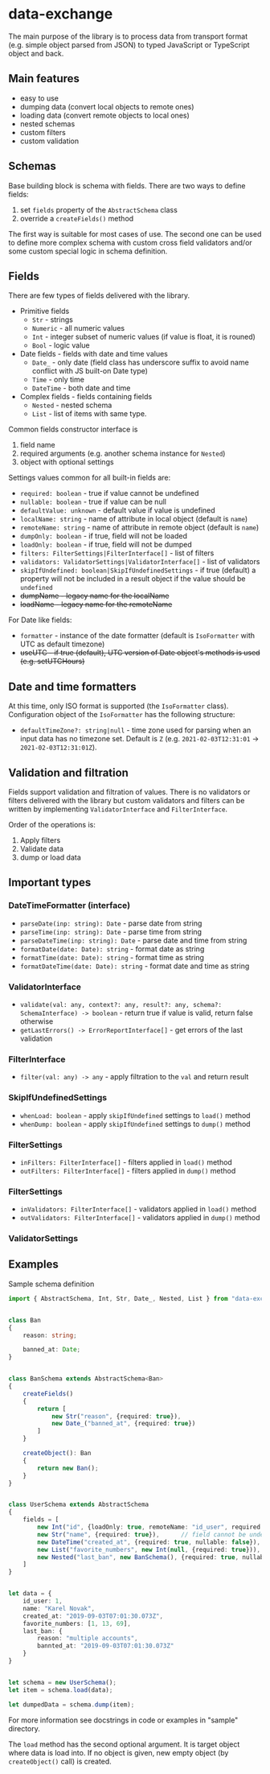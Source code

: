 data-exchange
=============

The main purpose of the library is to process data from transport format (e.g. simple object parsed from JSON) to typed JavaScript or TypeScript object and back.

Main features
-------------

* easy to use
* dumping data (convert local objects to remote ones)
* loading data (convert remote objects to local ones)
* nested schemas
* custom filters
* custom validation

Schemas
-------

Base building block is schema with fields. There are two ways to define fields:

1. set `fields` property of the `AbstractSchema` class
2. override a `createFields()` method

The first way is suitable for most cases of use. The second one can be used to define more complex schema with custom cross field validators and/or some custom special logic in schema definition.

Fields
------

There are few types of fields delivered with the library.

* Primitive fields
  * `Str` - strings
  * `Numeric` - all numeric values
  * `Int` - integer subset of numeric values (if value is float, it is rouned)
  * `Bool` - logic value
* Date fields - fields with date and time values
  * `Date_` - only date (field class has underscore suffix to avoid name conflict with JS built-on Date type)
  * `Time` - only time
  * `DateTime` - both date and time
* Complex fields - fields containing fields
  * `Nested` - nested schema
  * `List` - list of items with same type.

Common fields constructor interface is

1. field name
2. required arguments (e.g. another schema instance for `Nested`)
3. object with optional settings

Settings values common for all built-in fields are:

* `required: boolean` - true if value cannot be undefined
* `nullable: boolean` - true if value can be null
* `defaultValue: unknown` - default value if value is undefined
* `localName: string` - name of attribute in local object (default is `name`)
* `remoteName: string` - name of attribute in remote object (default is `name`)
* `dumpOnly: boolean` - if true, field will not be loaded
* `loadOnly: boolean` - if true, field will not be dumped
* `filters: FilterSettings|FilterInterface[]` - list of filters
* `validators: ValidatorSettings|ValidatorInterface[]` - list of validators
* `skipIfUndefined: boolean|SkipIfUndefinedSettings` - if true (default) a property will not be included in a result 
   object if the value should be `undefined`
* ~~dumpName - legacy name for the localName~~
* ~~loadName - legacy name for the remoteName~~

For Date like fields:

* `formatter` - instance of the date formatter (default is `IsoFormatter` with UTC as default timezone)
* ~~useUTC - if true (default), UTC version of Date object's methods is used (e.g. setUTCHours)~~

Date and time formatters
------------------------

At this time, only ISO format is supported (the `IsoFormatter` class). 
Configuration object of the `IsoFormatter` has the following structure:

* `defaultTimeZone?: string|null` - time zone used for parsing when an input data has no timezone set. Default is `Z`
(e.g. `2021-02-03T12:31:01` -> `2021-02-03T12:31:01Z`).

Validation and filtration
-------------------------

Fields support validation and filtration of values. There is no validators or filters delivered with the library but 
custom validators and filters can be written by implementing `ValidatorInterface` and `FilterInterface`.

Order of the operations is:

1. Apply filters
2. Validate data
3. dump or load data

Important types
---------------

### DateTimeFormatter (interface)

* `parseDate(inp: string): Date` - parse date from string
* `parseTime(inp: string): Date` - parse time from string
* `parseDateTime(inp: string): Date` - parse date and time from string
* `formatDate(date: Date): string` - format date as string
* `formatTime(date: Date): string` - format time as string
* `formatDateTime(date: Date): string` - format date and time as string

### ValidatorInterface

* `validate(val: any, context?: any, result?: any, schema?: SchemaInterface) -> boolean` - return true if value is 
   valid, return false otherwise
* `getLastErrors() -> ErrorReportInterface[]` - get errors of the last validation

### FilterInterface

* `filter(val: any) -> any` - apply filtration to the `val` and return result

### SkipIfUndefinedSettings

* `whenLoad: boolean` - apply `skipIfUndefined` settings to `load()` method
* `whenDump: boolean` - apply `skipIfUndefined` settings to `dump()` method 

### FilterSettings

* `inFilters: FilterInterface[]` - filters applied in `load()` method
* `outFilters: FilterInterface[]` - filters applied in `dump()` method

### FilterSettings

* `inValidators: FilterInterface[]` - validators applied in `load()` method
* `outValidators: FilterInterface[]` - validators applied in `dump()` method

### ValidatorSettings

Examples
--------

Sample schema definition

```TypeScript
import { AbstractSchema, Int, Str, Date_, Nested, List } from "data-exchange"


class Ban
{
    reason: string;

    banned_at: Date;
}


class BanSchema extends AbstractSchema<Ban>
{
    createFields()
    {
        return [
            new Str("reason", {required: true}),
            new Date_("banned_at", {required: true})
        ]
    }

    createObject(): Ban
    {
        return new Ban();
    }
}


class UserSchema extends AbstractSchema
{
    fields = [
        new Int("id", {loadOnly: true, remoteName: "id_user", required: true}),
        new Str("name", {required: true}),      // field cannot be undefined or NULL
        new DateTime("created_at", {required: true, nullable: false}), // field cannot be undefined, but NULL is OK
        new List("favorite_numbers", new Int(null, {required: true})),
        new Nested("last_ban", new BanSchema(), {required: true, nullable: false})
    ]
}


let data = {
    id_user: 1,
    name: "Karel Novak",
    created_at: "2019-09-03T07:01:30.073Z",
    favorite_numbers: [1, 13, 69],
    last_ban: {
        reason: "multiple accounts",
        bannted_at: "2019-09-03T07:01:30.073Z"
    }
}


let schema = new UserSchema();
let item = schema.load(data);

let dumpedData = schema.dump(item);

```

For more information see docstrings in code or examples in "sample" directory.

The `load` method has the second optional argument. It is target object where data is load into. If no
object is given, new empty object (by `createObject()` call) is created.
